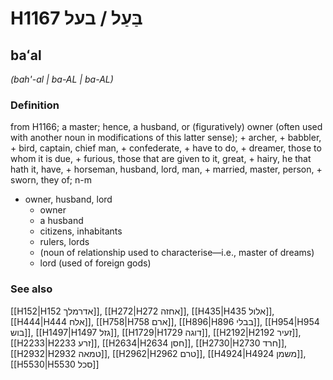 # H1167 בַּעַל / בעל

## baʻal

_(bah'-al | ba-AL | ba-AL)_

### Definition

from H1166; a master; hence, a husband, or (figuratively) owner (often used with another noun in modifications of this latter sense); + archer, + babbler, + bird, captain, chief man, + confederate, + have to do, + dreamer, those to whom it is due, + furious, those that are given to it, great, + hairy, he that hath it, have, + horseman, husband, lord, man, + married, master, person, + sworn, they of; n-m

- owner, husband, lord
  - owner
  - a husband
  - citizens, inhabitants
  - rulers, lords
  - (noun of relationship used to characterise—i.e., master of dreams)
  - lord (used of foreign gods)

### See also

[[H152|H152 אדרמלך]], [[H272|H272 אחזה]], [[H435|H435 אלול]], [[H444|H444 אלח]], [[H758|H758 ארם]], [[H896|H896 בבלי]], [[H954|H954 בוש]], [[H1497|H1497 גזל]], [[H1729|H1729 דוגה]], [[H2192|H2192 זעיר]], [[H2233|H2233 זרע]], [[H2634|H2634 חסן]], [[H2730|H2730 חרד]], [[H2932|H2932 טמאה]], [[H2962|H2962 טרם]], [[H4924|H4924 משמן]], [[H5530|H5530 סכל]]
